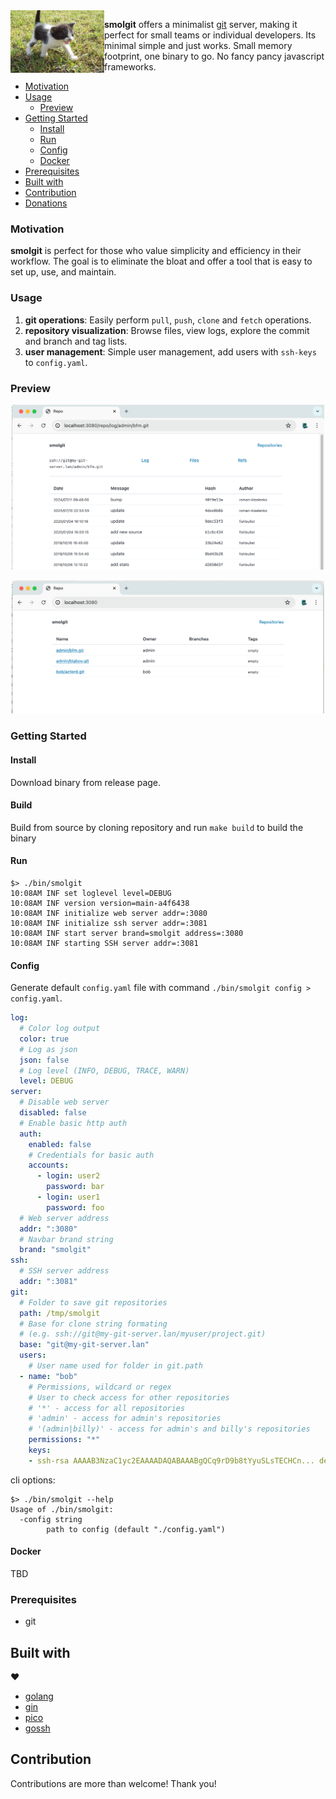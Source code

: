 
<img align="left" src="assets/smol-kitten.jpg" alt="a smol cat by Ron whisky" width="150" height="100" />

**smolgit** offers a minimalist [git](https://git-scm.com/) server, making it perfect for small teams or individual developers. Its minimal simple and just works. Small memory footprint, one binary to go. No fancy pancy javascript frameworks.

<!-- toc -->
- [Motivation](#motivation)
- [Usage](#usage)
  - [Preview](#preview)
- [Getting Started](#getting-started)
  - [Install](#install)
  - [Run](#run)
  - [Config](#config)
  - [Docker](#docker)
- [Prerequisites](#prerequisites)
- [Built with](#built-with)
- [Contribution](#contribution)
- [Donations](#donations)
<!-- /toc -->

### Motivation
**smolgit** is perfect for those who value simplicity and efficiency in their workflow. The goal is to eliminate the bloat and offer a tool that is easy to set up, use, and maintain.

### Usage

1. **git operations**: Easily perform `pull`, `push`, `clone` and `fetch` operations.
1. **repository visualization**: Browse files, view logs, explore the commit and branch and tag lists.
1. **user management**: Simple user management, add users with `ssh-keys` to `config.yaml`.

### Preview

<p align="center">
   <img src="assets/web_1.png" alt="screenshot" width="500" />
</p>
<p align="center">
   <img src="assets/web_2.png" alt="screenshot" width="500" />
</p>


### Getting Started

#### Install

Download binary from release page.

#### Build

Build from source by cloning repository and run `make build` to build the binary

#### Run

```shell
$> ./bin/smolgit
10:08AM INF set loglevel level=DEBUG
10:08AM INF version version=main-a4f6438
10:08AM INF initialize web server addr=:3080
10:08AM INF initialize ssh server addr=:3081
10:08AM INF start server brand=smolgit address=:3080
10:08AM INF starting SSH server addr=:3081
```

#### Config

Generate default `config.yaml` file with command `./bin/smolgit config > config.yaml`.

```yaml
log:
  # Color log output
  color: true
  # Log as json
  json: false
  # Log level (INFO, DEBUG, TRACE, WARN)
  level: DEBUG
server:
  # Disable web server
  disabled: false
  # Enable basic http auth
  auth:
    enabled: false
    # Credentials for basic auth
    accounts:
      - login: user2
        password: bar
      - login: user1
        password: foo
  # Web server address
  addr: ":3080"
  # Navbar brand string
  brand: "smolgit"
ssh:
  # SSH server address
  addr: ":3081"
git:
  # Folder to save git repositories
  path: /tmp/smolgit
  # Base for clone string formating
  # (e.g. ssh://git@my-git-server.lan/myuser/project.git)
  base: "git@my-git-server.lan"
  users:
    # User name used for folder in git.path
  - name: "bob"
    # Permissions, wildcard or regex
    # User to check access for other repositories
    # '*' - access for all repositories
    # 'admin' - access for admin's repositories
    # '(admin|billy)' - access for admin's and billy's repositories
    permissions: "*"
    keys:
    - ssh-rsa AAAAB3NzaC1yc2EAAAADAQABAAABgQCq9rD9b8tYyuSLsTECHCn... developer@mail.com
```

cli options:

```shell
$> ./bin/smolgit --help
Usage of ./bin/smolgit:
  -config string
        path to config (default "./config.yaml")
```

#### Docker

TBD

### Prerequisites

- git

## Built with

:heart:

- [golang](https://go.dev/)
- [gin](https://github.com/gin-gonic/gin)
- [pico](https://picocss.com/docs)
- [gossh](https://github.com/gliderlabs/ssh)

## Contribution

Contributions are more than welcome! Thank you!
